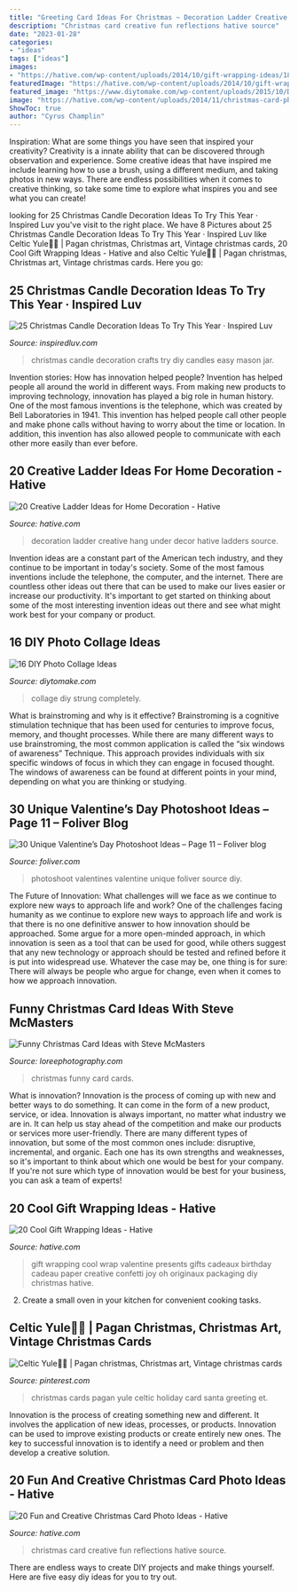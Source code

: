 ```yaml
---
title: "Greeting Card Ideas For Christmas ~ Decoration Ladder Creative Hang Under Decor Hative Ladders Source"
description: "Christmas card creative fun reflections hative source"
date: "2023-01-28"
categories:
- "ideas"
tags: ["ideas"]
images:
- "https://hative.com/wp-content/uploads/2014/10/gift-wrapping-ideas/18-cool-gift-wrapping-ideas.jpg"
featuredImage: "https://hative.com/wp-content/uploads/2014/10/gift-wrapping-ideas/18-cool-gift-wrapping-ideas.jpg"
featured_image: "https://www.diytomake.com/wp-content/uploads/2015/10/DIY-Strung-up-Photo-collage-wall.jpg"
image: "https://hative.com/wp-content/uploads/2014/11/christmas-card-photo-ideas/2-christmas-card-photo-ideas.jpg"
ShowToc: true
author: "Cyrus Champlin"
---
```



Inspiration: What are some things you have seen that inspired your creativity?
Creativity is a innate ability that can be discovered through observation and experience. Some creative ideas that have inspired me include learning how to use a brush, using a different medium, and taking photos in new ways. There are endless possibilities when it comes to creative thinking, so take some time to explore what inspires you and see what you can create!

	

		
looking for 25 Christmas Candle Decoration Ideas To Try This Year · Inspired Luv you've visit to the right place. We have 8 Pictures about 25 Christmas Candle Decoration Ideas To Try This Year · Inspired Luv like Celtic Yule🎄🎻 | Pagan christmas, Christmas art, Vintage christmas cards, 20 Cool Gift Wrapping Ideas - Hative and also Celtic Yule🎄🎻 | Pagan christmas, Christmas art, Vintage christmas cards. Here you go:
		
    
## 25 Christmas Candle Decoration Ideas To Try This Year · Inspired Luv

<img loading=lazy src="http://www.inspiredluv.com/wp-content/uploads/2016/11/6-Christmas-Candle-Decoration-Ideas.jpg" onerror="this.onerror=null;this.src='https://tse3.mm.bing.net/th?id=OIP.BGYHaJ1xJmLNRFweasMWqQHaKs&amp;pid=15.1';" alt="25 Christmas Candle Decoration Ideas To Try This Year · Inspired Luv">

_Source: inspiredluv.com_

>christmas candle decoration crafts try diy candles easy mason jar. 

	

Invention stories: How has innovation helped people?
Invention has helped people all around the world in different ways. From making new products to improving technology, innovation has played a big role in human history. One of the most famous inventions is the telephone, which was created by Bell Laboratories in 1941. This invention has helped people call other people and make phone calls without having to worry about the time or location. In addition, this invention has also allowed people to communicate with each other more easily than ever before.

    
## 20 Creative Ladder Ideas For Home Decoration - Hative

<img loading=lazy src="https://hative.com/wp-content/uploads/2014/06/ladder-decor-ideas/20-ladder-decor-ideas.jpg" onerror="this.onerror=null;this.src='https://tse2.mm.bing.net/th?id=OIP.DnWg652kQc8FWCIogHUlCgHaLI&amp;pid=15.1';" alt="20 Creative Ladder Ideas for Home Decoration - Hative">

_Source: hative.com_

>decoration ladder creative hang under decor hative ladders source. 

	

Invention ideas are a constant part of the American tech industry, and they continue to be important in today's society. Some of the most famous inventions include the telephone, the computer, and the internet. There are countless other ideas out there that can be used to make our lives easier or increase our productivity. It's important to get started on thinking about some of the most interesting invention ideas out there and see what might work best for your company or product.

    
## 16 DIY Photo Collage Ideas

<img loading=lazy src="https://www.diytomake.com/wp-content/uploads/2015/10/DIY-Strung-up-Photo-collage-wall.jpg" onerror="this.onerror=null;this.src='https://tse1.mm.bing.net/th?id=OIP.jT7nZjJH4WNU8ApI1w5kqQHaLH&amp;pid=15.1';" alt="16 DIY Photo Collage Ideas">

_Source: diytomake.com_

>collage diy strung completely. 

	

What is brainstroming and why is it effective?
Brainstroming is a cognitive stimulation technique that has been used for centuries to improve focus, memory, and thought processes. While there are many different ways to use brainstroming, the most common application is called the “six windows of awareness” Technique. This approach provides individuals with six specific windows of focus in which they can engage in focused thought. The windows of awareness can be found at different points in your mind, depending on what you are thinking or studying.

    
## 30 Unique Valentine’s Day Photoshoot Ideas – Page 11 – Foliver Blog

<img loading=lazy src="http://www.foliver.com/wp-content/uploads/2020/01/11-Valentines-Day-Photoshoot.jpg" onerror="this.onerror=null;this.src='https://tse1.mm.bing.net/th?id=OIP.8luDE2i9UcAdyzX0XqdwOQHaLH&amp;pid=15.1';" alt="30 Unique Valentine’s Day Photoshoot Ideas – Page 11 – Foliver blog">

_Source: foliver.com_

>photoshoot valentines valentine unique foliver source diy. 

	

The Future of Innovation: What challenges will we face as we continue to explore new ways to approach life and work?
One of the challenges facing humanity as we continue to explore new ways to approach life and work is that there is no one definitive answer to how innovation should be approached. Some argue for a more open-minded approach, in which innovation is seen as a tool that can be used for good, while others suggest that any new technology or approach should be tested and refined before it is put into widespread use. Whatever the case may be, one thing is for sure: There will always be people who argue for change, even when it comes to how we approach innovation.

    
## Funny Christmas Card Ideas With Steve McMasters

<img loading=lazy src="http://loreephotography.com/wp-content/uploads/2017/11/Funny-Christmas-Cards-4.jpg" onerror="this.onerror=null;this.src='https://tse4.mm.bing.net/th?id=OIP.2zgj4QMPgZsqx8CSwp7ZZAHaOO&amp;pid=15.1';" alt="Funny Christmas Card Ideas with Steve McMasters">

_Source: loreephotography.com_

>christmas funny card cards. 

	

What is innovation?
Innovation is the process of coming up with new and better ways to do something. It can come in the form of a new product, service, or idea. Innovation is always important, no matter what industry we are in. It can help us stay ahead of the competition and make our products or services more user-friendly.
There are many different types of innovation, but some of the most common ones include: disruptive, incremental, and organic. Each one has its own strengths and weaknesses, so it's important to think about which one would be best for your company. If you're not sure which type of innovation would be best for your business, you can ask a team of experts!

    
## 20 Cool Gift Wrapping Ideas - Hative

<img loading=lazy src="https://hative.com/wp-content/uploads/2014/10/gift-wrapping-ideas/18-cool-gift-wrapping-ideas.jpg" onerror="this.onerror=null;this.src='https://tse1.mm.bing.net/th?id=OIP.y0RrePIHy3G-BNjv_nTHvAHaJ4&amp;pid=15.1';" alt="20 Cool Gift Wrapping Ideas - Hative">

_Source: hative.com_

>gift wrapping cool wrap valentine presents gifts cadeaux birthday cadeau paper creative confetti joy oh originaux packaging diy christmas hative. 

	

2. Create a small oven in your kitchen for convenient cooking tasks.

    
## Celtic Yule🎄🎻 | Pagan Christmas, Christmas Art, Vintage Christmas Cards

<img loading=lazy src="https://i.pinimg.com/736x/04/d3/63/04d3633723dc405f42260d934ac2249d.jpg" onerror="this.onerror=null;this.src='https://tse4.mm.bing.net/th?id=OIP.SnHmLGq3Mif3VGP663vMPAHaJ8&amp;pid=15.1';" alt="Celtic Yule🎄🎻 | Pagan christmas, Christmas art, Vintage christmas cards">

_Source: pinterest.com_

>christmas cards pagan yule celtic holiday card santa greeting et. 

	

Innovation is the process of creating something new and different. It involves the application of new ideas, processes, or products. Innovation can be used to improve existing products or create entirely new ones. The key to successful innovation is to identify a need or problem and then develop a creative solution.

    
## 20 Fun And Creative Christmas Card Photo Ideas - Hative

<img loading=lazy src="https://hative.com/wp-content/uploads/2014/11/christmas-card-photo-ideas/2-christmas-card-photo-ideas.jpg" onerror="this.onerror=null;this.src='https://tse3.mm.bing.net/th?id=OIP.lk-JE-fr_N0mowTSW0LRmgHaLc&amp;pid=15.1';" alt="20 Fun and Creative Christmas Card Photo Ideas - Hative">

_Source: hative.com_

>christmas card creative fun reflections hative source. 

	

There are endless ways to create DIY projects and make things yourself. Here are five easy diy ideas for you to try out.

